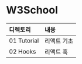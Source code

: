 # W3School

| 디렉토리    | 내용        |
| :---------- | :---------- |
| 01 Tutorial | 리액트 기초 |
| 02 Hooks    | 리액트 훅   |
